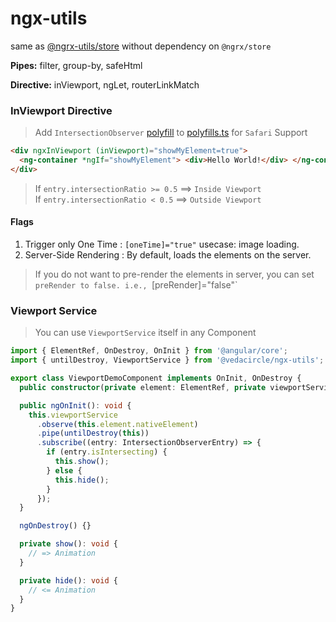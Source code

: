 # ngx-utils

same as [@ngrx-utils/store](https://github.com/ngrx-utils/ngrx-utils) without dependency on `@ngrx/store`

**Pipes:** filter, group-by, safeHtml

**Directive:** inViewport, ngLet, routerLinkMatch

### InViewport Directive

> Add `IntersectionObserver` [polyfill](https://github.com/w3c/IntersectionObserver/tree/master/polyfill) to [polyfills.ts](../../apps/webapp/src/polyfills.ts) for `Safari` Support

```html
<div ngxInViewport (inViewport)="showMyElement=true">
  <ng-container *ngIf="showMyElement"> <div>Hello World!</div> </ng-container>
</div>
```

> If `entry.intersectionRatio >= 0.5` ==> `Inside Viewport`
> <br/>
> If `entry.intersectionRatio < 0.5` ==> `Outside Viewport`

#### Flags
1. Trigger only One Time : `[oneTime]="true"`  usecase: image loading. 
2. Server-Side Rendering : By default, loads the elements on the server.
> If you do not want to pre-render the elements in server, you can set `preRender to false. i.e., `[preRender]="false"`

### Viewport Service

> You can use `ViewportService` itself in any Component

```typescript
import { ElementRef, OnDestroy, OnInit } from '@angular/core';
import { untilDestroy, ViewportService } from '@vedacircle/ngx-utils';

export class ViewportDemoComponent implements OnInit, OnDestroy {
  public constructor(private element: ElementRef, private viewportService: ViewportService) {}

  public ngOnInit(): void {
    this.viewportService
      .observe(this.element.nativeElement)
      .pipe(untilDestroy(this))
      .subscribe((entry: IntersectionObserverEntry) => {
        if (entry.isIntersecting) {
          this.show();
        } else {
          this.hide();
        }
      });
  }

  ngOnDestroy() {}

  private show(): void {
    // => Animation
  }

  private hide(): void {
    // <= Animation
  }
}
```
